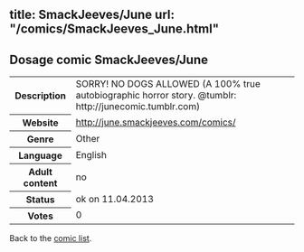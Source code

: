 title: SmackJeeves/June
url: "/comics/SmackJeeves_June.html"
---
Dosage comic SmackJeeves/June
-----------------------------------------

<table class="comicinfo">
<tr>
<th>Description</th><td>SORRY! NO DOGS ALLOWED (A 100% true autobiographic horror story. @tumblr: http://junecomic.tumblr.com)</td>
</tr>
<tr>
<th>Website</th><td><a href="http://june.smackjeeves.com/comics/">http://june.smackjeeves.com/comics/</a></td>
</tr>
<tr>
<th>Genre</th><td>Other</td>
</tr>
<tr>
<th>Language</th><td>English</td>
</tr>
<tr>
<th>Adult content</th><td>no</td>
</tr>
<tr>
<th>Status</th><td>ok on 11.04.2013</td>
</tr>
<tr>
<th>Votes</th><td>0</div></td>
</tr>
</table>

Back to the [comic list](../comic-index.html).
